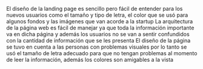 El diseño de la landing page es sencillo pero fácil de entender para los nuevos usuarios como el tamaño y tipo de letra, el color que se usó para algunos fondos y las imágenes que van acorde a la startup
La arquitectura de la página web es fácil de manejar ya que toda la información importante va en dicha página y además los usuarios no se van a sentir confundidos con la cantidad de información que se les presenta
El diseño de la página se tuvo en cuenta a las personas con problemas visuales por lo tanto se usó el tamaño de letra adecuado para que no tengan problemas al momento de leer la información, además los colores son amigables a la vista
